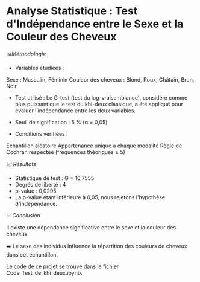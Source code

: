 # Analyse Statistique : Test d'Indépendance entre le Sexe et la Couleur des Cheveux
*📊Méthodologie*
* Variables étudiées :

Sexe : Masculin, Féminin
Couleur des cheveux : Blond, Roux, Châtain, Brun, Noir
* Test utilisé :
Le G-test (test du log-vraisemblance), considéré comme plus puissant que le test du khi-deux classique, a été appliqué pour évaluer l’indépendance entre les deux variables.

* Seuil de signification : 5 % (α = 0,05)

* Conditions vérifiées :

Échantillon aléatoire
Appartenance unique à chaque modalité
Règle de Cochran respectée (fréquences théoriques ≥ 5)

*📈 Résultats*

* Statistique de test : G = 10,7555
* Degrés de liberté : 4
* p-value : 0,0295
* La p-value étant inférieure à 0,05, nous rejetons l'hypothèse d'indépendance.

*✅ Conclusion*

Il existe une dépendance significative entre le sexe et la couleur des cheveux.

➡️ Le sexe des individus influence la répartition des couleurs de cheveux dans cet échantillon.

Le code de ce projet se trouve dans le fichier Code_Test_de_khi_deux.ipynb.


